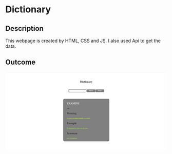 # Dictionary

## Description
This webpage is created by HTML, CSS and JS. I  also used Api to get the data.

## Outcome 
![Overview](./image/overview.png)